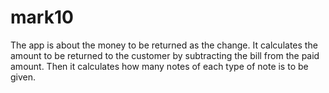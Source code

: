 # mark10

The app is about the money to be returned as the change.
It calculates the amount to be returned to the customer by subtracting the bill from the paid amount.
Then it calculates how many notes of each type of note is to be given.
